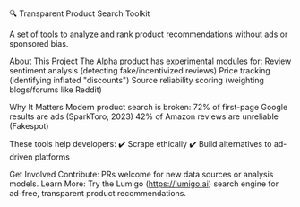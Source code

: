 🔍 Transparent Product Search Toolkit

A set of tools to analyze and rank product recommendations without ads or sponsored bias.

About This Project
The Alpha product has experimental modules for:
Review sentiment analysis (detecting fake/incentivized reviews)
Price tracking (identifying inflated "discounts")
Source reliability scoring (weighting blogs/forums like Reddit)

Why It Matters
Modern product search is broken:
72% of first-page Google results are ads (SparkToro, 2023)
42% of Amazon reviews are unreliable (Fakespot)

These tools help developers:
✔️ Scrape ethically
✔️ Build alternatives to ad-driven platforms

Get Involved
Contribute: PRs welcome for new data sources or analysis models.
Learn More: Try the Lumigo (https://lumigo.ai) search engine for ad-free, transparent product recommendations.
